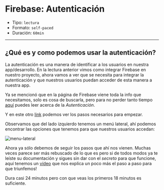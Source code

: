 # Firebase: Autenticación

- Tipo: `lectura`
- Formato: `self-paced`
- Duración: `60min`

***

## ¿Qué es y como podemos usar la autenticación?

La autenticación es una manera de identificar a los usuarios en nuestra
app/desarrollo. En la lectura anterior vimos como integrar Firebase en nuestro
proyecto, ahora vamos a ver que se necesita para integrar la autenticación y que
nuestros usuarios puedan acceder de esta manera a  nuestra app.

Ya se mencionó que en la página de Firebase viene toda la info que necesitamos,
solo es cosa de buscarla, pero para no perder tanto tiempo [aquí](https://firebase.google.com/docs/auth/?authuser=0)
puedes leer acerca de la *Autenticación*.

Y en este otro [link](https://firebase.google.com/docs/auth/web/start?authuser=0)
podemos ver los pasos necesarios para empezar.

Observamos que del lado izquierdo tenemos un menú lateral, ahí podemos
encontrar las opciones que tenemos para que nuestros usuarios accedan:

![menu-lateral](images/menu-lateral.png)

Ahora ya sólo debemos de seguir los pasos que ahí nos vienen. Muchas veces
parece ser más rebuscado de lo que es pero si de todos modos ya te leíste su
documentación y sigues sin dar con el *secreto* para que funcione, aquí tenemos
un [vídeo](https://www.youtube.com/watch?v=o1odRuIOKPA) que nos explica un poco
más el paso a paso para que triunfemos!

Dura casi 24 minutos pero con que veas los primeros 18 minutos es suficiente.
